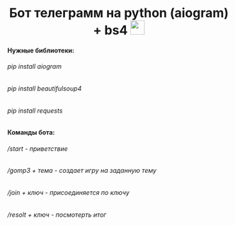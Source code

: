 <h1 align="center">Бот телеграмм на python (aiogram) + bs4
<img src="https://github.com/blackcater/blackcater/raw/main/images/Hi.gif" height="32"/></h1>
<h4>Нужные библиотеки:</h4>
<h6>pip install aiogram</h6>
<h6>pip install beautifulsoup4</h6>
<h6>pip install requests</h6>

<h4>Команды бота:</h4>
<h6>/start - приветствие</h6>
<h6>/gomp3 + тема - создает игру на заданную тему</h6>
<h6>/join + ключ - присоединяется по ключу</h6>
<h6>/resolt + ключ - посмотерть итог</h6>
